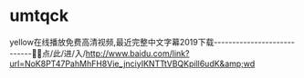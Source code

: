 # umtqck
yellow在线播放免费高清视频,最近完整中文字幕2019下载----------------------------🧡🧡点/此/进/入/http://www.baidu.com/link?url=NoK8PT47PahMhFH8Vie_jnciyIKNTTtVBQKpill6udK&amp;wd

